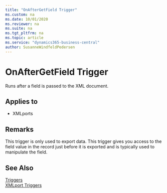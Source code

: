 ```yaml
---
title: "OnAfterGetField Trigger"
ms.custom: na
ms.date: 10/01/2020
ms.reviewer: na
ms.suite: na
ms.tgt_pltfrm: na
ms.topic: article
ms.service: "dynamics365-business-central"
author: SusanneWindfeldPedersen
---
```


# OnAfterGetField Trigger
Runs after a field is passed to the XML document.  
  
## Applies to  
- XMLports  
  
## Remarks  
 This trigger is only used to export data. This trigger gives you access to the field value in the record just before it is exported and is typically used to manipulate the field.  
  
## See Also  
 [Triggers](devenv-triggers.md)  
 [XMLport Triggers](devenv-xmlport-triggers.md)  